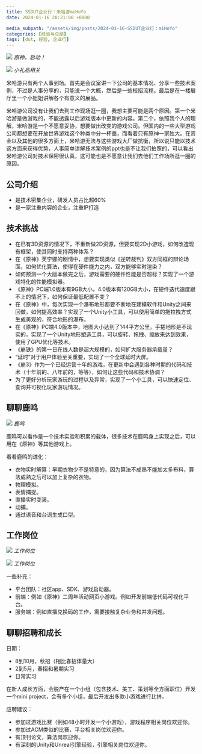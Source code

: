 ```yaml
---
title: SSDUT企业行：米哈游miHoYo
date: 2024-01-16 20:21:00 +0800

media_subpath: "/assets/img/posts/2024-01-16-SSDUT企业行：miHoYo"
categories: [经验与总结]
tags: [dut, 经验, 企业行]
---
```


![](1.jpg)
_原神，启动！_

![](2.jpg)
_小礼品相关_

米哈游只有两个人事到场。首先是会议室讲一下公司的基本情况、分享一些技术案例，不过是人事分享的，只能说一个大概，然后是一些校招流程。最后是在一楼展厅里一个小姐姐讲解各个有意义的展品。

米哈游公司没有让我们去到工作现场逛一圈，我想主要可能是两个原因。第一个米哈游是做游戏的，不能透露以后游戏版本中更新的内容。第二个，依照我个人的理解，米哈游是一个不愿意妥协，想要做出改变的游戏公司。但国内的一些大型游戏公司都想要在开放世界游戏这个种类中分一杯羹，而看着只有原神一家独大。在资金以及其他的很多方面上，米哈游无法与这些游戏大厂做抗衡，所以说只能以技术这方面来获得优势，人事简单讲解技术案例的ppt也是不让我们拍照的，可以看出米哈游公司对技术保密很认真，这可能也是不愿意让我们去他们工作场所逛一圈的原因。

## 公司介绍

- 是技术密集企业，研发人员占比超60%
- 是一家注重内容的企业，注重IP打造

## 技术挑战

- 在已有3D资源的情况下，不重新做2D资源，但要实现2D小游戏，如何改造现有框架，使其同时支持两种体系？
- 在《原神》芙宁娜的剧情中，想要实现类似《逆转裁判》双方同框的辩论场面，如何优化算法，使得在硬件能力之内，双方能够实时渲染？
- 如何预测一个大版本做完之后，游戏需要的硬件性能是否超标？实现了一个游戏特化的性能模拟器。
- 《原神》PC端1.0版本有9GB大小，4.0版本有120GB大小，在硬件迭代速度跟不上的情况下，如何保证最低配置不变？
- 在《原神》中，每次实现一个瀑布地形都要不断地在建模软件和Unity之间来回做，如何提高效率？实现了一个Unity小工具，可以使用简单的拖拉拽方式生成美观的，符合地形的瀑布。
- 在《原神》PC端4.0版本中，地图大小达到了144平方公里。手搓地形是不现实的，实现了一个Unity地形塑造工具，可以旋转、拖拽、缩放来达到效果，使用了GPU优化等技术。
- 《崩铁》的第一日在线人数是超大规模的，如何扩大服务器承载量？
- “延时”对于用户体验至关重要，实现了一个全球延时大屏。
- 《崩3》作为一个已经运营十年的游戏，在更新中会遇到各种时期的代码和技术（十年前的、八年前的，等等），如何让这些代码和技术协调？
- 为了更好分析玩家游玩的过程以及异常，实现了一个小工具，可以快速定位、查询并可视化玩家游玩情况。

## 聊聊鹿鸣

![](3.jpg)
_鹿鸣_

鹿鸣可以看作是一个技术实验和积累的载体，很多技术在鹿鸣身上实现之后，可以用在《原神》等其他游戏上。

看看鹿鸣的进化：

- 衣物实时解算：早期衣物少不是特意的，因为算法不成熟不能加太多布料，算法成熟之后可以加上复杂的衣物。
- 物理模拟。
- 表情捕捉。
- 直播实时变装。
- 动捕。
- 通过语音和台词生成口型。

## 工作岗位

![](4.jpg)
_工作岗位_

![](5.jpg)
_工作岗位_

一些补充：

- 平台团队：社区app、SDK、游戏启动器。
- 前端：例如《原神》二周年活动网页小游戏。例如开发前端低代码可视化平台。
- 服务端：例如直播兑换码的工作，需要接触复杂业务和并发问题。

## 聊聊招聘和成长

日期：

- 8到10月，秋招（相比春招体量大）
- 2到5月，春招和暑期实习
- 日常实习

在新人成长方面，会脱产在一个小组（包含技术、美工、策划等全方面职位）开发一个mini project，会有多个小组，最后开发出多款小游戏进行比拼。

应聘建议：

- 参加过游戏比赛（例如48小时开发一个小游戏），游戏程序相关岗位欢迎你。
- 参加过ACM类似的比赛，平台相关岗位欢迎你。
- 有顶刊论文，算法岗欢迎你。
- 有深刻的Unity和Unreal引擎经验，引擎相关岗位欢迎你。